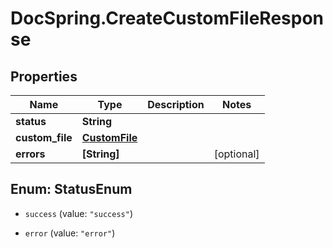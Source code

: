 # DocSpring.CreateCustomFileResponse

## Properties

Name | Type | Description | Notes
------------ | ------------- | ------------- | -------------
**status** | **String** |  | 
**custom_file** | [**CustomFile**](CustomFile.md) |  | 
**errors** | **[String]** |  | [optional] 



## Enum: StatusEnum


* `success` (value: `"success"`)

* `error` (value: `"error"`)




